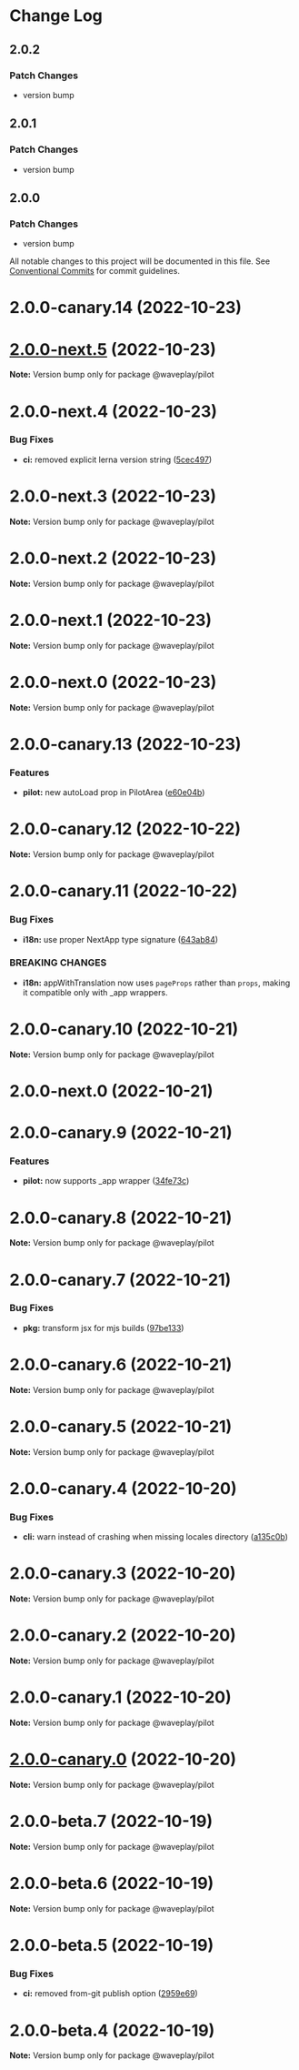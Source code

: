 # Change Log

## 2.0.2

### Patch Changes

- version bump

## 2.0.1

### Patch Changes

- version bump

## 2.0.0

### Patch Changes

- version bump

All notable changes to this project will be documented in this file.
See [Conventional Commits](https://conventionalcommits.org) for commit guidelines.

# 2.0.0-canary.14 (2022-10-23)

# [2.0.0-next.5](https://github.com/Wave-Play/pilot/compare/@waveplay/pilot@2.0.0-next.4...@waveplay/pilot@2.0.0-next.5) (2022-10-23)

**Note:** Version bump only for package @waveplay/pilot

# 2.0.0-next.4 (2022-10-23)

### Bug Fixes

- **ci:** removed explicit lerna version string ([5cec497](https://github.com/Wave-Play/pilot/commit/5cec4970782814295db8471ef7ca88df13404c85))

# 2.0.0-next.3 (2022-10-23)

**Note:** Version bump only for package @waveplay/pilot

# 2.0.0-next.2 (2022-10-23)

**Note:** Version bump only for package @waveplay/pilot

# 2.0.0-next.1 (2022-10-23)

**Note:** Version bump only for package @waveplay/pilot

# 2.0.0-next.0 (2022-10-23)

**Note:** Version bump only for package @waveplay/pilot

# 2.0.0-canary.13 (2022-10-23)

### Features

- **pilot:** new autoLoad prop in PilotArea ([e60e04b](https://github.com/Wave-Play/pilot/commit/e60e04bd28ac37bfeafc64cd98d455fb03733bf4))

# 2.0.0-canary.12 (2022-10-22)

**Note:** Version bump only for package @waveplay/pilot

# 2.0.0-canary.11 (2022-10-22)

### Bug Fixes

- **i18n:** use proper NextApp type signature ([643ab84](https://github.com/Wave-Play/pilot/commit/643ab84dad297ade51e232d429ac7fb389df19db))

### BREAKING CHANGES

- **i18n:** appWithTranslation now uses `pageProps` rather than `props`, making it compatible only with \_app wrappers.

# 2.0.0-canary.10 (2022-10-21)

**Note:** Version bump only for package @waveplay/pilot

# 2.0.0-next.0 (2022-10-21)

# 2.0.0-canary.9 (2022-10-21)

### Features

- **pilot:** now supports \_app wrapper ([34fe73c](https://github.com/Wave-Play/pilot/commit/34fe73cbc50f9bf158082a5a337837a112852eea))

# 2.0.0-canary.8 (2022-10-21)

**Note:** Version bump only for package @waveplay/pilot

# 2.0.0-canary.7 (2022-10-21)

### Bug Fixes

- **pkg:** transform jsx for mjs builds ([97be133](https://github.com/Wave-Play/pilot/commit/97be133f3524f8af9520bcf007042fba9623a028))

# 2.0.0-canary.6 (2022-10-21)

**Note:** Version bump only for package @waveplay/pilot

# 2.0.0-canary.5 (2022-10-21)

**Note:** Version bump only for package @waveplay/pilot

# 2.0.0-canary.4 (2022-10-20)

### Bug Fixes

- **cli:** warn instead of crashing when missing locales directory ([a135c0b](https://github.com/Wave-Play/pilot/commit/a135c0bffdd27a0f534678bdc4b82c3e19fc5273))

# 2.0.0-canary.3 (2022-10-20)

**Note:** Version bump only for package @waveplay/pilot

# 2.0.0-canary.2 (2022-10-20)

**Note:** Version bump only for package @waveplay/pilot

# 2.0.0-canary.1 (2022-10-20)

**Note:** Version bump only for package @waveplay/pilot

# [2.0.0-canary.0](https://github.com/Wave-Play/pilot/compare/@waveplay/pilot@2.0.0-beta.7...@waveplay/pilot@2.0.0-canary.0) (2022-10-20)

**Note:** Version bump only for package @waveplay/pilot

# 2.0.0-beta.7 (2022-10-19)

**Note:** Version bump only for package @waveplay/pilot

# 2.0.0-beta.6 (2022-10-19)

**Note:** Version bump only for package @waveplay/pilot

# 2.0.0-beta.5 (2022-10-19)

### Bug Fixes

- **ci:** removed from-git publish option ([2959e69](https://github.com/Wave-Play/pilot/commit/2959e69352fea68db31a7e03ec6168d4820700e3))

# 2.0.0-beta.4 (2022-10-19)

**Note:** Version bump only for package @waveplay/pilot

